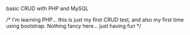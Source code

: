 basic CRUD with PHP and MySQL

/* I'm learning PHP... this is just my first CRUD test, and also my first time using bootstrap. Nothing fancy here... just having fun */
